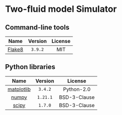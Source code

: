 Two-fluid model Simulator
=======================

Command-line tools
------------------

| Name                                                    | Version      | License      |
|:-------------------------------------------------------:|:------------:|:------------:|
| [Flake8](http://flake8.pycqa.org)                       | `3.9.2`      | MIT          |


Python libraries
----------------

| Name                                                                      | Version  | License      |
|:-------------------------------------------------------------------------:|:--------:|:------------:|
| [matplotlib](http://matplotlib.org)                                       | `3.4.2`  | Python-2.0   |
| [numpy](http://www.numpy.org)                                             | `1.21.1` | BSD-3-Clause |
| [scipy](https://www.scipy.org)                                            | `1.7.0`  | BSD-3-Clause |